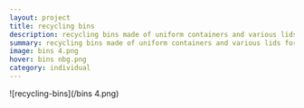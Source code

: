 ```yaml
---
layout: project
title: recycling bins
description: recycling bins made of uniform containers and various lids for different types of litter
summary: recycling bins made of uniform containers and various lids for different types of litter
image: bins 4.png
hover: bins nbg.png
category: individual
---
```


![recycling-bins](/bins 4.png)
